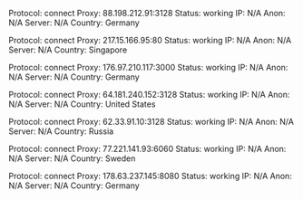 Protocol: connect
Proxy: 88.198.212.91:3128
Status: working
IP: N/A
Anon: N/A
Server: N/A
Country: Germany

Protocol: connect
Proxy: 217.15.166.95:80
Status: working
IP: N/A
Anon: N/A
Server: N/A
Country: Singapore

Protocol: connect
Proxy: 176.97.210.117:3000
Status: working
IP: N/A
Anon: N/A
Server: N/A
Country: Germany

Protocol: connect
Proxy: 64.181.240.152:3128
Status: working
IP: N/A
Anon: N/A
Server: N/A
Country: United States

Protocol: connect
Proxy: 62.33.91.10:3128
Status: working
IP: N/A
Anon: N/A
Server: N/A
Country: Russia

Protocol: connect
Proxy: 77.221.141.93:6060
Status: working
IP: N/A
Anon: N/A
Server: N/A
Country: Sweden

Protocol: connect
Proxy: 178.63.237.145:8080
Status: working
IP: N/A
Anon: N/A
Server: N/A
Country: Germany

